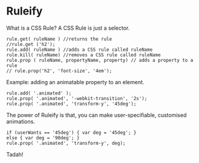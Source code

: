 # Ruleify

What is a CSS Rule? A CSS Rule is just a selector.

    rule.get( ruleName ) //returns the rule
    //rule.get ('h2');
    rule.add( ruleName ) //adds a CSS rule called ruleName
    rule.kill( ruleName) //removes a CSS rule called ruleName
    rule.prop ( ruleName, propertyName, property) // adds a property to a rule
    // rule.prop('h2', 'font-size', '4em');

Example: adding an animatable property to an element.

    rule.add( '.animated' );
    rule.prop( '.animated', '-webkit-transition', '2s');
    rule.prop( '.animated', 'transform-y', '45deg');

The power of Ruleify is that, you can make user-specifiable, customised animations.

    if (userWants == '45deg') { var deg = '45deg'; }
    else { var deg = '90deg'; }
    rule.prop( '.animated', 'transform-y', deg);

Tadah!
